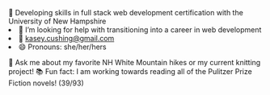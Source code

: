 <div align="center>
# Hello!

- :star2: Developing skills in full stack web development certification with the University of New Hampshire
- 🤔 I’m looking for help with transitioning into a career in web development
- :email: kasey.cushing@gmail.com
- 😄 Pronouns: she/her/hers

:mount_fuji: Ask me about my favorite NH White Mountain hikes or my current knitting project!
:books: Fun fact: I am working towards reading all of the Pulitzer Prize Fiction novels! (39/93)

</div>

